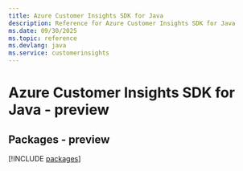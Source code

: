 ```yaml
---
title: Azure Customer Insights SDK for Java
description: Reference for Azure Customer Insights SDK for Java
ms.date: 09/30/2025
ms.topic: reference
ms.devlang: java
ms.service: customerinsights
---
```

# Azure Customer Insights SDK for Java - preview
## Packages - preview
[!INCLUDE [packages](customer-insights-index.md)]